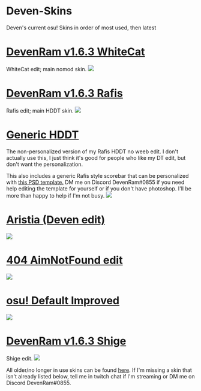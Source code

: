 # Deven-Skins
Deven's current osu! Skins in order of most used, then latest

# [DevenRam v1.6.3 WhiteCat](https://drive.google.com/uc?export=download&id=1XFJ1L14FAFSqLWy5ezJwpBizuEC8am3l)
WhiteCat edit; main nomod skin.
![](https://osu.ppy.sh/ss/15415652/dfb1)

# [DevenRam v1.6.3 Rafis](https://drive.google.com/uc?export=download&id=14fhcQ8-9ehcb0tcx_o2CPBcPLpQJxCVo)
Rafis edit; main HDDT skin.
![](https://osu.ppy.sh/ss/15180097/d712)

# [Generic HDDT](https://drive.google.com/uc?export=download&id=1FaAFZQozLmhfTD9uQW0CvIgv7p3-T9fH)
The non-personalized version of my Rafis HDDT no weeb edit.  I don't actually use this, I just think it's good for people who like my DT edit, but don't want the personalization.

This also includes a generic Rafis style scorebar that can be personalized with [this PSD template.](https://drive.google.com/uc?export=download&id=1b934NqrD43_Ifdo9wAi8a_d3gUy9i1kh) DM me on Discord DevenRam#0855 if you need help editing the template for yourself or if you don't have photoshop.  I'll be more than happy to help if I'm not busy.
![](https://osu.ppy.sh/ss/15180085/ea3d)

# [Aristia (Deven edit)](https://drive.google.com/uc?export=download&id=1aP2RgYdE3cQRxlBLweDFaPcyQQsiHZT7)
![](https://osu.ppy.sh/ss/15471336/b29c)

# [404 AimNotFound edit](https://drive.google.com/uc?export=download&id=1L6no-vziFw-gDa0HCXTR3qiYV-4GPenA)
![](https://osu.ppy.sh/ss/15471352/b7a1)

# [osu! Default Improved](https://drive.google.com/uc?export=download&id=1ft-YVLo0HmX37M2hWXsw1fEjEz8wMO6U)
![](https://osu.ppy.sh/ss/15471333/66f7)

# [DevenRam v1.6.3 Shige](https://drive.google.com/uc?export=download&id=1KxFhB1uOKEbq5gJYHhaOgbKHaSRo4S8x)
Shige edit.
![](https://osu.ppy.sh/ss/15118197/199d)

All older/no longer in use skins can be found [here](https://github.com/DevenRam/Deven-Skins-Old/blob/master/README.md).  If I'm missing a skin that isn't already listed below, tell me in twitch chat if I'm streaming or DM me on Discord DevenRam#0855.
